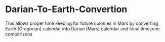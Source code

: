 # Darian-To-Earth-Convertion
This allows proper time keeping for future colonies in Mars by converting Earth (Gregorian) calendar into Darian (Mars) calendar and local timezone comparisons
